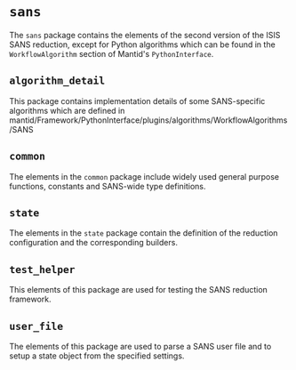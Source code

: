 # `sans`

The `sans` package contains the elements of the second version of the ISIS SANS reduction, except for Python algorithms
which can be found in the `WorkflowAlgorithm` section of Mantid's `PythonInterface`.

## `algorithm_detail`

This package contains implementation details of some SANS-specific algorithms which are defined in mantid/Framework/PythonInterface/plugins/algorithms/WorkflowAlgorithms/SANS


## `common`

The elements in the `common` package include widely used general purpose functions, constants and SANS-wide type definitions.

## `state`

The elements in the `state` package contain the definition of the reduction configuration and the corresponding builders.

## `test_helper`

This elements of this package are used for testing the SANS reduction framework.

## `user_file`

The elements of this package are used to parse a SANS user file and to setup a state object from the specified settings.
